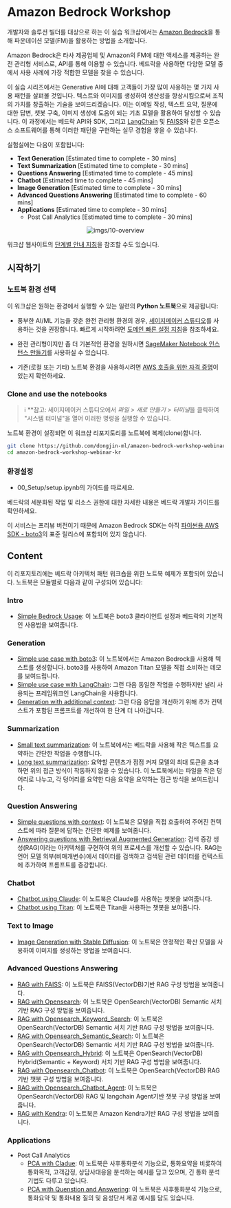 # Amazon Bedrock Workshop

개발자와 솔루션 빌더를 대상으로 하는 이 실습 워크샵에서는 [Amazon Bedrock](https://aws.amazon.com/bedrock/)을 통해 파운데이션 모델(FM)을 활용하는 방법을 소개합니다.

Amazon Bedrock은 타사 제공업체 및 Amazon의 FM에 대한 액세스를 제공하는 완전 관리형 서비스로, API를 통해 이용할 수 있습니다. 베드락을 사용하면 다양한 모델 중에서 사용 사례에 가장 적합한 모델을 찾을 수 있습니다.

이 실습 시리즈에서는 Generative AI에 대해 고객들이 가장 많이 사용하는 몇 가지 사용 패턴을 살펴볼 것입니다. 텍스트와 이미지를 생성하여 생산성을 향상시킴으로써 조직의 가치를 창출하는 기술을 보여드리겠습니다. 이는 이메일 작성, 텍스트 요약, 질문에 대한 답변, 챗봇 구축, 이미지 생성에 도움이 되는 기초 모델을 활용하여 달성할 수 있습니다. 이 과정에서는 베드락 API와 SDK, 그리고 [LangChain](https://python.langchain.com/docs/get_started/introduction) 및 [FAISS](https://faiss.ai/index.html)와 같은 오픈소스 소프트웨어를 통해 이러한 패턴을 구현하는 실무 경험을 쌓을 수 있습니다.

실험실에는 다음이 포함됩니다:

- **Text Generation** \[Estimated time to complete - 30 mins\]
- **Text Summarization** \[Estimated time to complete - 30 mins\]
- **Questions Answering** \[Estimated time to complete - 45 mins\]  
- **Chatbot** \[Estimated time to complete - 45 mins\]
- **Image Generation** \[Estimated time to complete - 30 mins\]
- **Advanced Questions Answering** \[Estimated time to complete - 60 mins\]
- **Applications** \[Estimated time to complete - 30 mins\]
    - Post Call Analytics \[Estimated time to complete - 30 mins\]

<div align="center">

![imgs/10-overview](imgs/10-overview.png "Overview of the different labs in the workshop")

</div>

워크샵 웹사이트의 [단계별 안내 지침](https://catalog.us-east-1.prod.workshops.aws/workshops/a4bdb007-5600-4368-81c5-ff5b4154f518/en-US)을 참조할 수도 있습니다.


## 시작하기

### 노트북 환경 선택

이 워크샵은 원하는 환경에서 실행할 수 있는 일련의 **Python 노트북**으로 제공됩니다:

- 풍부한 AI/ML 기능을 갖춘 완전 관리형 환경의 경우, [세이지메이커 스튜디오](https://aws.amazon.com/sagemaker/studio/)를 사용하는 것을 권장합니다. 빠르게 시작하려면 [도메인 빠른 설정 지침](https://docs.aws.amazon.com/sagemaker/latest/dg/onboard-quick-start.html)을 참조하세요.

- 완전 관리형이지만 좀 더 기본적인 환경을 원하시면 [SageMaker Notebook 인스턴스 만들기](https://docs.aws.amazon.com/sagemaker/latest/dg/howitworks-create-ws.html)를 사용하실 수 있습니다.

- 기존(로컬 또는 기타) 노트북 환경을 사용하시려면 [AWS 호출을 위한 자격 증명](https://docs.aws.amazon.com/cli/latest/userguide/cli-chap-configure.html)이 있는지 확인하세요.

### Clone and use the notebooks

> ℹ️ **참고: 세이지메이커 스튜디오에서 *파일 > 새로 만들기 > 터미널*을 클릭하여 "시스템 터미널"을 열어 이러한 명령을 실행할 수 있습니다.

노트북 환경이 설정되면 이 워크샵 리포지토리를 노트북에 복제(clone)합니다.

```sh
git clone https://github.com/dongjin-ml/amazon-bedrock-workshop-webinar-kr.git
cd amazon-bedrock-workshop-webinar-kr
```

### 환경설정
- 00_Setup/setup.ipynb의 가이드를 따르세요.

베드락의 세분화된 작업 및 리소스 권한에 대한 자세한 내용은 베드락 개발자 가이드를 확인하세요.

이 서비스는 프리뷰 버전이기 때문에 Amazon Bedrock SDK는 아직 [파이썬용 AWS SDK - boto3](https://boto3.amazonaws.com/v1/documentation/api/latest/index.html)의 표준 릴리스에 포함되어 있지 않습니다.

## Content

이 리포지토리에는 베드락 아키텍처 패턴 워크숍을 위한 노트북 예제가 포함되어 있습니다. 노트북은 모듈별로 다음과 같이 구성되어 있습니다:

### Intro

- [Simple Bedrock Usage](./00_Intro/bedrock_boto3_setup.ipynb): 이 노트북은 boto3 클라이언트 설정과 베드락의 기본적인 사용법을 보여줍니다.

### Generation

- [Simple use case with boto3](./01_Generation/00_generate_w_bedrock.ipynb): 이 노트북에서는 Amazon Bedrock을 사용해 텍스트를 생성합니다. boto3를 사용하여 Amazon Titan 모델을 직접 소비하는 데모를 보여드립니다. 
- [Simple use case with LangChain](./01_Generation/01_zero_shot_generation.ipynb): 그런 다음 동일한 작업을 수행하지만 널리 사용되는 프레임워크인 LangChain을 사용합니다.
- [Generation with additional context](./01_Generation/02_contextual_generation.ipynb): 그런 다음 응답을 개선하기 위해 추가 컨텍스트가 포함된 프롬프트를 개선하여 한 단계 더 나아갑니다.

### Summarization

- [Small text summarization](./02_Summarization/01.small-text-summarization-claude.ipynb): 이 노트북에서는 베드락을 사용해 작은 텍스트를 요약하는 간단한 작업을 수행합니다. 
- [Long text summarization](./02_Summarization/02.long-text-summarization-titan.ipynb): 요약할 콘텐츠가 점점 커져 모델의 최대 토큰을 초과하면 위의 접근 방식이 작동하지 않을 수 있습니다. 이 노트북에서는 파일을 작은 덩어리로 나누고, 각 덩어리를 요약한 다음 요약을 요약하는 접근 방식을 보여드립니다.
### Question Answering

- [Simple questions with context](./03_QuestionAnswering/00_qa_w_bedrock_titan.ipynb): 이 노트북은 모델을 직접 호출하여 주어진 컨텍스트에 따라 질문에 답하는 간단한 예제를 보여줍니다. 
- [Answering questions with Retrieval Augmented Generation](./03_QuestionAnswering/01_qa_w_rag_claude.ipynb): 검색 증강 생성(RAG)이라는 아키텍처를 구현하여 위의 프로세스를 개선할 수 있습니다. RAG는 언어 모델 외부(비매개변수)에서 데이터를 검색하고 검색된 관련 데이터를 컨텍스트에 추가하여 프롬프트를 증강합니다.

### Chatbot

- [Chatbot using Claude](./04_Chatbot/00_Chatbot_Claude.ipynb): 이 노트북은 Claude를 사용하는 챗봇을 보여줍니다.
- [Chatbot using Titan](./04_Chatbot/00_Chatbot_Titan.ipynb): 이 노트북은 Titan을 사용하는 챗봇을 보여줍니다.

### Text to Image

- [Image Generation with Stable Diffusion](./05_Image/Bedrock%20Stable%20Diffusion%20XL.ipynb): 이 노트북은 안정적인 확산 모델을 사용하여 이미지를 생성하는 방법을 보여줍니다.

### Advanced Questions Answering

- [RAG with FAISS](./10_Adv_QuestionAnswering/01_KR_RAG_FAISS_Claude.ipynb): 이 노트북은 FAISS(VectorDB)기반 RAG 구성 방법을 보여줍니다.
- [RAG with Opensearch](./10_Adv_QuestionAnswering/02_KR_RAG_OpenSearch_Claude.ipynb): 이 노트북은 OpenSearch(VectorDB) Semantic 서치 기반 RAG 구성 방법을 보여줍니다.
- [RAG with Opensearch_Keyword_Search](./10_Adv_QuestionAnswering/02_1_KR_RAG_OpenSearch_Keyword.ipynb): 이 노트북은 OpenSearch(VectorDB) Semantic 서치 기반 RAG 구성 방법을 보여줍니다.
- [RAG with Opensearch_Semantic_Search](./10_Adv_QuestionAnswering/02_2_KR_RAG_OpenSearch_Semantic.ipynb): 이 노트북은 OpenSearch(VectorDB) Semantic 서치 기반 RAG 구성 방법을 보여줍니다.
- [RAG with Opensearch_Hybrid](./10_Adv_QuestionAnswering/03_KR_RAG_OpenSearch_Hybrid.ipynb): 이 노트북은 OpenSearch(VectorDB) Hybrid(Semantic + Keyword) 서치 기반 RAG 구성 방법을 보여줍니다.
- [RAG with Opensearch_Chatbot](./10_Adv_QuestionAnswering/04_KR_RAG_OpenSearch_Chatbot.ipynb): 이 노트북은 OpenSearch(VectorDB) RAG기반 챗봇 구성 방법을 보여줍니다.
- [RAG with Opensearch_Chatbot_Agent](./10_Adv_QuestionAnswering/05_KR_RAG_OpenSearch_Chatbot_Agent.ipynb): 이 노트북은 OpenSearch(VectorDB) RAG 및 langchain Agent기반 챗봇 구성 방법을 보여줍니다.
- [RAG with Kendra](./10_Adv_QuestionAnswering/01_KR_RAG_Kendra.ipynb): 이 노트북은 Amazon Kendra기반 RAG 구성 방법을 보여줍니다.

### Applications
- Post Call Analytics
    - [PCA with Cladue](./20_Applications/01_post-call-analytics-ko.ipynb): 이 노트북은 사후통화분석 기능으로, 통화요약을 비롯하여 통화목적, 고객감정, 상담사대응을 분석하는 예시를 담고 있으며, 긴 통화 분석기법도 다루고 있습니다.
    - [PCA with Quenstion and Answering](./20_Applications/01_post-call-analytics-stt-ko.ipynb): 이 노트북은 사후통화분석 기능으로, 통화요약 및 통화내용 질의 및 음성단서 제공 예시를 담도 있습니다. 
